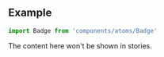 <!-- # Badge :

Application Badge.

<!-- Brief summary of what the component is, and what it's for. -->


<!-- STORY -->

## Example

```js
import Badge from 'components/atoms/Badge'
```

<!-- SOURCE -->

<!-- STORY_SOURCE -->

<!-- STORY HIDE START -->

The content here won't be shown in stories.

<!-- STORY HIDE END -->

<!-- PROPS -->
